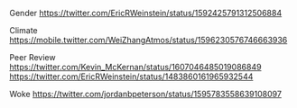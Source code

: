 Gender
    <https://twitter.com/EricRWeinstein/status/1592425791312506884>

Climate
    <https://mobile.twitter.com/WeiZhangAtmos/status/1596230576746663936>

Peer Review
    <https://twitter.com/Kevin_McKernan/status/1607046485019086849>
    <https://twitter.com/EricRWeinstein/status/1483860161965932544>

Woke
    <https://twitter.com/jordanbpeterson/status/1595783558639108097>
